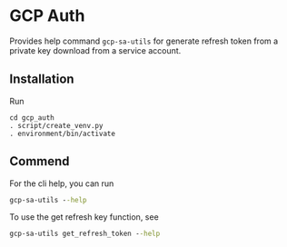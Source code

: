 # GCP Auth

Provides help command `gcp-sa-utils` for generate refresh token from a private key download from a service account.

## Installation

Run 
```
cd gcp_auth
. script/create_venv.py
. environment/bin/activate
```

## Commend

For the cli help, you can run

```cmd
gcp-sa-utils --help
```

To use the get refresh key function, see

```cmd
gcp-sa-utils get_refresh_token --help
```
